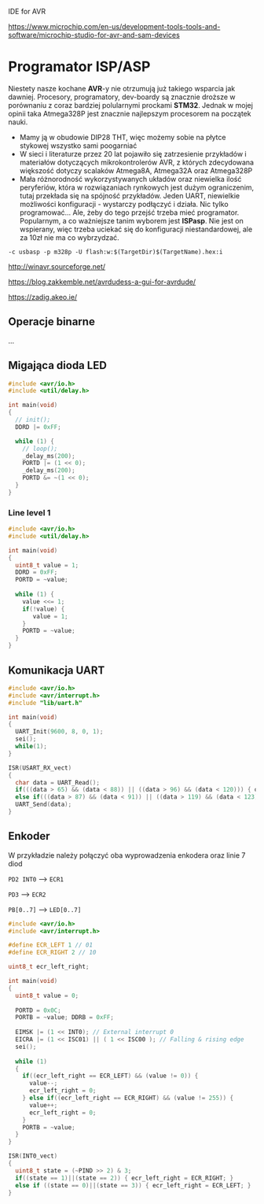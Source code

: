 


IDE for AVR

https://www.microchip.com/en-us/development-tools-tools-and-software/microchip-studio-for-avr-and-sam-devices





# Programator ISP/ASP

Niestety nasze kochane **AVR**-y nie otrzumują już takiego wsparcia jak dawniej. Procesory, programatory, dev-boardy są znacznie droższe w porównaniu z coraz bardziej polularnymi prockami **STM32**. Jednak w mojej opinii taka Atmega328P jest znacznie najlepszym procesorem na początek nauki.
- Mamy ją w obudowie DIP28 THT, więc możemy sobie na płytce stykowej wszystko sami poogarniać
- W sieci i literaturze przez 20 lat pojawiło się zatrzesienie przykładów i materiałów dotyczących mikrokontrolerów AVR, z których zdecydowana większość dotyczy scalaków Atmega8A, Atmega32A oraz Atmega328P
- Mała różnorodność wykorzystywanych układów oraz niewielka ilość peryferiów, która w rozwiązaniach rynkowych jest dużym ograniczenim, tutaj przekłada się na spójność przykładów. Jeden UART, niewielkie możliwości konfiguracji - wystarczy podłączyć i działa. 
Nic tylko programować... Ale, żeby do tego przejść trzeba mieć programator. Popularnym, a co ważniejsze tanim wyborem jest **ISPasp**. Nie jest on wspierany, więc trzeba uciekać się do konfiguracji niestandardowej, ale za 10zł nie ma co wybrzydzać.

```
-c usbasp -p m328p -U flash:w:$(TargetDir)$(TargetName).hex:i
```

http://winavr.sourceforge.net/

https://blog.zakkemble.net/avrdudess-a-gui-for-avrdude/

https://zadig.akeo.ie/

## Operacje binarne

...

## Migająca dioda LED

```cpp
#include <avr/io.h>
#include <util/delay.h>

int main(void)
{
  // init();
  DDRD |= 0xFF;

  while (1) {
    // loop();
    _delay_ms(200);
    PORTD |= (1 << 0);
    _delay_ms(200);
    PORTD &= ~(1 << 0);
  }
}
```

### Line level 1

```cpp
#include <avr/io.h>
#include <util/delay.h>

int main(void)
{
  uint8_t value = 1;
  DDRD = 0xFF;
  PORTD = ~value;
  
  while (1) {
    value <<= 1;
    if(!value) {
       value = 1;
    }
    PORTD = ~value;
  }
}
```

## Komunikacja UART

```cpp
#include <avr/io.h>
#include <avr/interrupt.h>
#include "lib/uart.h"

int main(void)
{
  UART_Init(9600, 8, 0, 1);
  sei();
  while(1);
}

ISR(USART_RX_vect)
{
  char data = UART_Read();
  if(((data > 65) && (data < 88)) || ((data > 96) && (data < 120))) { data += 3; }
  else if(((data > 87) && (data < 91)) || ((data > 119) && (data < 123))) { data -= 23; }
  UART_Send(data);
}
```
## Enkoder

W przykładzie należy połączyć oba wyprowadzenia enkodera oraz linie 7 diod

`PD2 INT0`  ⟶ `ECR1`

`PD3` ⟶ `ECR2`

`PB[0..7]` ⟶ `LED[0..7]`

```cpp
#include <avr/io.h>
#include <avr/interrupt.h>

#define ECR_LEFT 1 // 01
#define ECR_RIGHT 2 // 10

uint8_t ecr_left_right;

int main(void)
{
  uint8_t value = 0;
  
  PORTD = 0x0C;
  PORTB = ~value; DDRB = 0xFF;
  
  EIMSK |= (1 << INT0); // External interrupt 0
  EICRA |= (1 << ISC01) || ( 1 << ISC00 ); // Falling & rising edge
  sei();
  
  while (1)
  {    
    if((ecr_left_right == ECR_LEFT) && (value != 0)) {
      value--;
      ecr_left_right = 0;
    } else if((ecr_left_right == ECR_RIGHT) && (value != 255)) {
      value++;
      ecr_left_right = 0;
    }
    PORTB = ~value;
  }
}

ISR(INT0_vect)
{
  uint8_t state = (~PIND >> 2) & 3;
  if((state == 1)||(state == 2)) { ecr_left_right = ECR_RIGHT; }
  else if ((state == 0)||(state == 3)) { ecr_left_right = ECR_LEFT; }
}
```


